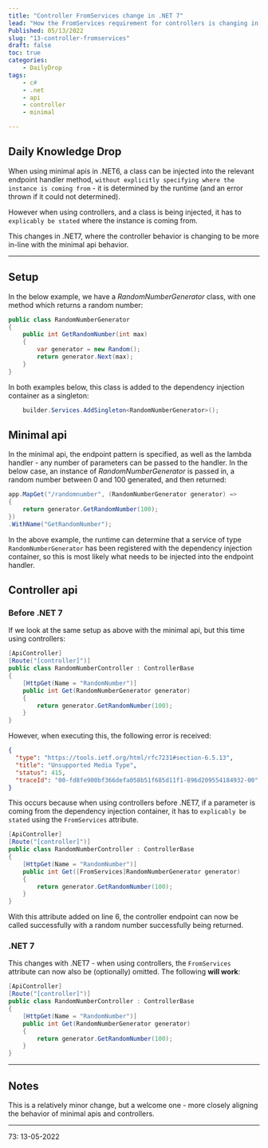 ```yaml
---
title: "Controller FromServices change in .NET 7"
lead: "How the FromServices requirement for controllers is changing in.NET 7"
Published: 05/13/2022
slug: "13-controller-fromservices"
draft: false
toc: true
categories:
    - DailyDrop
tags:
    - c#
    - .net
    - api
    - controller
    - minimal

---
```


## Daily Knowledge Drop

When using minimal apis in .NET6, a class can be injected into the relevant endpoint handler method, `without explicitly specifying where the instance is coming from` - it is determined by the runtime (and an error thrown if it could not determined).  

However when using controllers, and a class is being injected, it has to `explicably be stated` where the instance is coming from.

This changes in .NET7, where the controller behavior is changing to be more in-line with the minimal api behavior.


---

## Setup

In the below example, we have a _RandomNumberGenerator_ class, with one method which returns a random number:

``` csharp
public class RandomNumberGenerator
{
    public int GetRandomNumber(int max)
    {
        var generator = new Random();
        return generator.Next(max);
    }
}
```

In both examples below, this class is added to the dependency injection container as a singleton:

``` csharp
    builder.Services.AddSingleton<RandomNumberGenerator>();
```


## Minimal api

In the minimal api, the endpoint pattern is specified, as well as the lambda handler - any number of parameters can be passed to the handler. In the below case, an instance of _RandomNumberGenerator_ is passed in, a random number between 0 and 100 generated, and then returned:

``` csharp
app.MapGet("/randomnumber", (RandomNumberGenerator generator) =>
{
    return generator.GetRandomNumber(100);
})
.WithName("GetRandomNumber");
```

In the above example, the runtime can determine that a service of type `RandomNumberGenerator` has been registered with the dependency injection container, so this is most likely what needs to be injected into the endpoint handler.

## Controller api
### Before .NET 7

If we look at the same setup as above with the minimal api, but this time using controllers:

``` csharp
[ApiController]
[Route("[controller]")]
public class RandomNumberController : ControllerBase
{
    [HttpGet(Name = "RandomNumber")]
    public int Get(RandomNumberGenerator generator)
    {
        return generator.GetRandomNumber(100);
    }
}
```

However, when executing this, the following error is received:

``` json
{
  "type": "https://tools.ietf.org/html/rfc7231#section-6.5.13",
  "title": "Unsupported Media Type",
  "status": 415,
  "traceId": "00-fd8fe900bf366defa058b51f685d11f1-896d209554184932-00"
}
```

This occurs because when using controllers before .NET7, if a parameter is coming from the dependency injection container, it has to `explicably be stated` using the `FromServices` attribute. 

``` csharp
[ApiController]
[Route("[controller]")]
public class RandomNumberController : ControllerBase
{
    [HttpGet(Name = "RandomNumber")]
    public int Get([FromServices]RandomNumberGenerator generator)
    {
        return generator.GetRandomNumber(100);
    }
}
```

With this attribute added on line 6, the controller endpoint can now be called successfully with a random number successfully being returned.

### .NET 7

This changes with .NET7 - when using controllers, the `FromServices` attribute can now also be  (optionally) omitted. The following **will work**:

``` csharp
[ApiController]
[Route("[controller]")]
public class RandomNumberController : ControllerBase
{
    [HttpGet(Name = "RandomNumber")]
    public int Get(RandomNumberGenerator generator)
    {
        return generator.GetRandomNumber(100);
    }
}
```

---

## Notes

This is a relatively minor change, but a welcome one - more closely aligning the behavior of minimal apis and controllers.

---

<?# DailyDrop ?>73: 13-05-2022<?#/ DailyDrop ?>
